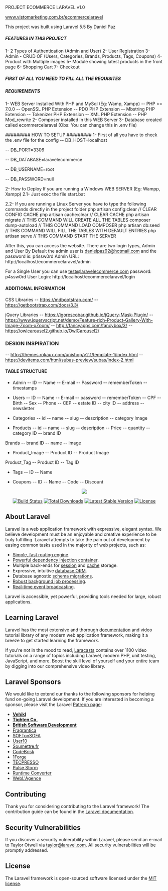 PROJECT ECOMMERCE LARAVEL v1.0

www.vistomarketing.com.br/ecommercelaravel

This project was built using Laravel 5.5
By Daniel Paz

##### FEATURES IN THIS PROJECT #####
1- 2 Types of Authentication (Admin and User)
2- User Registration
3- Admin - CRUD OF (Users, Categories, Brands, Products, Tags, Coupons)
4- Product with Multiple images
5- Module showing latest products in the front page
6- Shopping Cart
7- Checkout

##### FIRST OF ALL YOU NEED TO FILL ALL THE REQUISITES #######

##### REQUIREMENTS #######
1- WEB Server Installed With PHP and MySql (Eg: Wamp, Xampp)
-- PHP >= 7.0.0
-- OpenSSL PHP Extension
-- PDO PHP Extension
-- Mbstring PHP Extension
-- Tokenizer PHP Extension
-- XML PHP Extension
-- PHP Mod_rewrite
2- Composer installed in this WEB Server
3- Database created called ecommercelaravel (Obs: You can change this in .env file)

######### HOW TO SETUP #########
1- First of all you have to check the .env file for the config
-- DB_HOST=localhost

-- DB_PORT=3306

-- DB_DATABASE=laravelecommerce

-- DB_USERNAME=root

-- DB_PASSWORD=null

2- How to Deploy
If you are running a Windows WEB SERVER (Eg: Wampp, Xampp)
2.1- Just exec the file start.bat

2.2- If you are running a Linux Server you have to type the following commands directly in the project folder
php artisan config:clear // CLEAR CONFIG CACHE
php artisan cache:clear // CLEAR CACHE
php artisan migrate // THIS COMMAND WILL CREATE ALL THE TABLES
composer dump-autoload // THIS COMMAND LOAD COMPOSER
php artisan db:seed // THIS COMMAND WILL FILL THE TABLES WITH DEFAULT ENTRIES
php artisan serve // THIS COMMAND START THE SERVER

After this, you can access the website. There are two login types, Admin and User
By Default the admin user is danielpaz92@hotmail.com and the password is: p4ssw0rd
Admin URL: http://localhost/ecommercelaravel/admin

For a Single User you can use
test@laravelecommerce.com
password: p4ssw0rd
User Login: http://localhost/ecommercelaravel/login


#### ADDITIONAL INFORMATION ####

CSS Libraries
-- https://mdbootstrap.com/
-- https://getbootstrap.com/docs/3.3/

jQuery Libraries
-- https://igorescobar.github.io/jQuery-Mask-Plugin/
-- https://www.jqueryscript.net/demo/Feature-rich-Product-Gallery-With-Image-Zoom-xZoom/
-- http://fancyapps.com/fancybox/3/
-- https://owlcarousel2.github.io/OwlCarousel2/

### DESIGN INSPIRATION ###
-- http://themes.rokaux.com/unishop/v2.1/template-1/index.html
-- https://devitems.com/html/subas-preview/subas/index-2.html

#### TABLE STRUCTURE ######

- Admin
-- ID
-- Name
-- E-mail
-- Password
-- rememberToken
-- timestamps

- Users
-- ID
-- Name
-- E-mail
-- password
-- rememberToken
-- CPF
-- Birth
-- Sex
-- Phone
-- CEP
-- estate ID
-- city ID
-- address
-- newsletter

- Categories
-- id
-- name
-- slug
-- description
-- category Image

- Products
-- id
-- name
-- slug
-- description
-- Price
-- quantity
-- category ID
-- brand ID

Brands
-- brand ID
-- name
-- image

- Product_Image
-- Product ID
-- Product Image

Product_Tag
-- Product ID
-- Tag ID

- Tags
-- ID
-- Name

- Coupons
-- ID
-- Name
-- Code
-- Discount


<p align="center"><img src="https://laravel.com/assets/img/components/logo-laravel.svg"></p>

<p align="center">
<a href="https://travis-ci.org/laravel/framework"><img src="https://travis-ci.org/laravel/framework.svg" alt="Build Status"></a>
<a href="https://packagist.org/packages/laravel/framework"><img src="https://poser.pugx.org/laravel/framework/d/total.svg" alt="Total Downloads"></a>
<a href="https://packagist.org/packages/laravel/framework"><img src="https://poser.pugx.org/laravel/framework/v/stable.svg" alt="Latest Stable Version"></a>
<a href="https://packagist.org/packages/laravel/framework"><img src="https://poser.pugx.org/laravel/framework/license.svg" alt="License"></a>
</p>

## About Laravel

Laravel is a web application framework with expressive, elegant syntax. We believe development must be an enjoyable and creative experience to be truly fulfilling. Laravel attempts to take the pain out of development by easing common tasks used in the majority of web projects, such as:

- [Simple, fast routing engine](https://laravel.com/docs/routing).
- [Powerful dependency injection container](https://laravel.com/docs/container).
- Multiple back-ends for [session](https://laravel.com/docs/session) and [cache](https://laravel.com/docs/cache) storage.
- Expressive, intuitive [database ORM](https://laravel.com/docs/eloquent).
- Database agnostic [schema migrations](https://laravel.com/docs/migrations).
- [Robust background job processing](https://laravel.com/docs/queues).
- [Real-time event broadcasting](https://laravel.com/docs/broadcasting).

Laravel is accessible, yet powerful, providing tools needed for large, robust applications.

## Learning Laravel

Laravel has the most extensive and thorough [documentation](https://laravel.com/docs) and video tutorial library of any modern web application framework, making it a breeze to get started learning the framework.

If you're not in the mood to read, [Laracasts](https://laracasts.com) contains over 1100 video tutorials on a range of topics including Laravel, modern PHP, unit testing, JavaScript, and more. Boost the skill level of yourself and your entire team by digging into our comprehensive video library.

## Laravel Sponsors

We would like to extend our thanks to the following sponsors for helping fund on-going Laravel development. If you are interested in becoming a sponsor, please visit the Laravel [Patreon page](https://patreon.com/taylorotwell):

- **[Vehikl](https://vehikl.com/)**
- **[Tighten Co.](https://tighten.co)**
- **[British Software Development](https://www.britishsoftware.co)**
- [Fragrantica](https://www.fragrantica.com)
- [SOFTonSOFA](https://softonsofa.com/)
- [User10](https://user10.com)
- [Soumettre.fr](https://soumettre.fr/)
- [CodeBrisk](https://codebrisk.com)
- [1Forge](https://1forge.com)
- [TECPRESSO](https://tecpresso.co.jp/)
- [Pulse Storm](http://www.pulsestorm.net/)
- [Runtime Converter](http://runtimeconverter.com/)
- [WebL'Agence](https://weblagence.com/)

## Contributing

Thank you for considering contributing to the Laravel framework! The contribution guide can be found in the [Laravel documentation](https://laravel.com/docs/contributions).

## Security Vulnerabilities

If you discover a security vulnerability within Laravel, please send an e-mail to Taylor Otwell via [taylor@laravel.com](mailto:taylor@laravel.com). All security vulnerabilities will be promptly addressed.

## License

The Laravel framework is open-sourced software licensed under the [MIT license](https://opensource.org/licenses/MIT).

